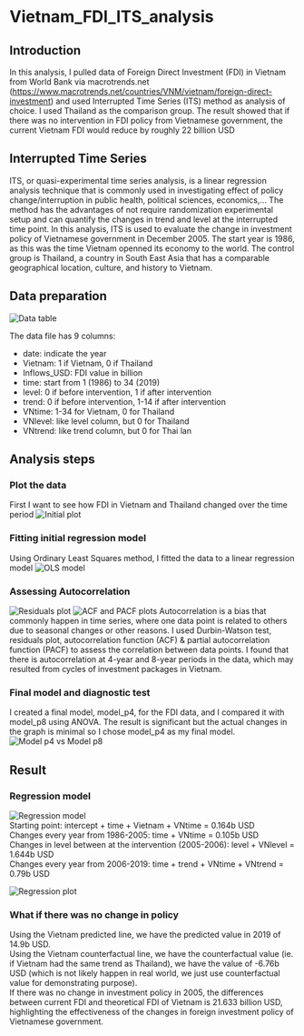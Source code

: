 # Vietnam_FDI_ITS_analysis
## Introduction 
In this analysis, I pulled data of Foreign Direct Investment (FDI) in Vietnam from World Bank via macrotrends.net (https://www.macrotrends.net/countries/VNM/vietnam/foreign-direct-investment) and used Interrupted Time Series (ITS) method as analysis of choice. I used Thailand as the comparison group. The result showed that if there was no intervention in FDI policy from Vietnamese government, the current Vietnam FDI would reduce by roughly 22 billion USD

## Interrupted Time Series
ITS, or quasi-experimental time series analysis, is a linear regression analysis technique that is commonly used in investigating effect of policy change/interruption in public health, political sciences, economics,...  The method has the advantages of not require randomization experimental setup and can quantify the changes in trend and level at the interrupted time point. In this analysis, ITS is used to evaluate the change in investment policy of Vietnamese government in December 2005. The start year is 1986, as this was the time Vietnam openned its economy to the world. The control group is Thailand, a country in South East Asia that has a comparable geographical location, culture, and history to Vietnam. 

## Data preparation
![Data table](https://haohung3010.github.io/images_repos/VN-Thailand%20FDI%20ITS%20analysis/Data%20table.png)

The data file has 9 columns:
- date: indicate the year
- Vietnam: 1 if Vietnam, 0 if Thailand
- Inflows_USD: FDI value in billion
- time: start from 1 (1986) to 34 (2019)
- level: 0 if before intervention, 1 if after intervention 
- trend: 0 if before intervention, 1-14 if after intervention
- VNtime: 1-34 for Vietnam, 0 for Thailand
- VNlevel: like level column, but 0 for Thailand
- VNtrend: like trend column, but 0 for Thai lan

## Analysis steps
### Plot the data
First I want to see how FDI in Vietnam and Thailand changed over the time period
![Initial plot](https://haohung3010.github.io/images_repos/VN-Thailand%20FDI%20ITS%20analysis/Initial%20plot.png)
### Fitting initial regression model
Using Ordinary Least Squares method, I fitted the data to a linear regression model
![OLS model](https://haohung3010.github.io/images_repos/VN-Thailand%20FDI%20ITS%20analysis/OLS%20model.png)
### Assessing Autocorrelation
![Residuals plot](https://haohung3010.github.io/images_repos/VN-Thailand%20FDI%20ITS%20analysis/Residuals%20plot.png)
![ACF and PACF plots](https://haohung3010.github.io/images_repos/VN-Thailand%20FDI%20ITS%20analysis/ACF%20and%20PACF%20plots.png)
Autocorrelation is a bias that commonly happen in time series, where one data point is related to others due to seasonal changes or other reasons. I used Durbin-Watson test, residuals plot, autocorrelation function (ACF) & partial autocorrelation function (PACF) to assess the correlation between data points. I found that there is
autocorrelation at 4-year and 8-year periods in the data, which may resulted from cycles of investment packages in Vietnam. 
### Final model and diagnostic test
I created a final model, model_p4, for the FDI data, and I compared it with model_p8 using ANOVA. The result is significant but the actual changes in the graph is minimal so I chose model_p4 as my final model. 
![Model p4 vs Model p8](https://haohung3010.github.io/images_repos/VN-Thailand%20FDI%20ITS%20analysis/Model%20p4%20vs%20p8.png)
## Result
### Regression model
![Regression model](https://haohung3010.github.io/images_repos/VN-Thailand%20FDI%20ITS%20analysis/p4%20model.png) <br />
Starting point: intercept + time + Vietnam + VNtime = 0.164b USD <br />
Changes every year from 1986-2005: time + VNtime = 0.105b USD <br />
Changes in level between at the intervention (2005-2006): level + VNlevel = 1.644b USD <br />
Changes every year from 2006-2019: time + trend + VNtime + VNtrend = 0.79b USD <br />

![Regression plot](https://haohung3010.github.io/images_repos/VN-Thailand%20FDI%20ITS%20analysis/Final%20plot.png)
### What if there was no change in policy
Using the Vietnam predicted line, we have the predicted value in 2019 of 14.9b USD.<br />
Using the Vietnam counterfactual line, we have the counterfactual value (ie. if Vietnam had the same trend as Thailand), we have the value of -6.76b USD (which is not likely happen in real world, we just use counterfactual value for demonstrating purpose). <br />
If there was no change in investment policy in 2005, the differences between current FDI and theoretical FDI of Vietnam is 21.633 billion USD, highlighting the effectiveness of the changes in foreign investment policy of Vietnamese government. 
